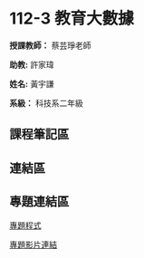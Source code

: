 # 112-3 教育大數據

**授課教師：** 蔡芸琤老師

**助教:** 許家瑋

**姓名:** 黃宇謙

**系級：** 科技系二年級

## 課程筆記區

## 連結區




## 專題連結區
[專題程式](https://github.com/ArthurArthurArthur0817/Educational-Big-Data/tree/main/Final%20Project)

[專題影片連結](https://youtu.be/eci8HjQMh_I)
